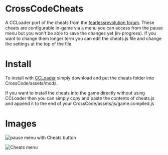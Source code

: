 # CrossCodeCheats
A CCLoader port of the cheats from the [fearlessrevolution forum](https://fearlessrevolution.com/viewtopic.php?f=2&amp;t=7934). These cheats are configurable in-game via a menu you can access from the pause menu but you won't be able to save the changes yet (in-progress). If you want to change them longer term you can edit the cheats.js file and change the settings at the top of the file.

# Install

To install with [CCLoader](https://github.com/CCDirectLink/CCLoader) simply download and put the cheats folder into CrossCode/assets/mods.

If you want to install the cheats into the game directly without using CCLoader then you can simply copy and paste the contents of cheats.js and append it to the end of your CrossCode/assets/js/game.compiled.js

# Images

![pause menu with Cheats button](https://i.imgur.com/aN9rl3J.png "Cheats button")

![Cheats menu](https://i.imgur.com/7WrqSSS.png "Cheats menu")
